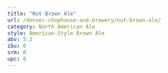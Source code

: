 ```yaml
---
title: "Nut Brown Ale"
url: /denver-chophouse-and-brewery/nut-brown-ale/
category: North American Ale
style: American-Style Brown Ale
abv: 5.2
ibu: 0
srm: 0
upc: 0
---
```


